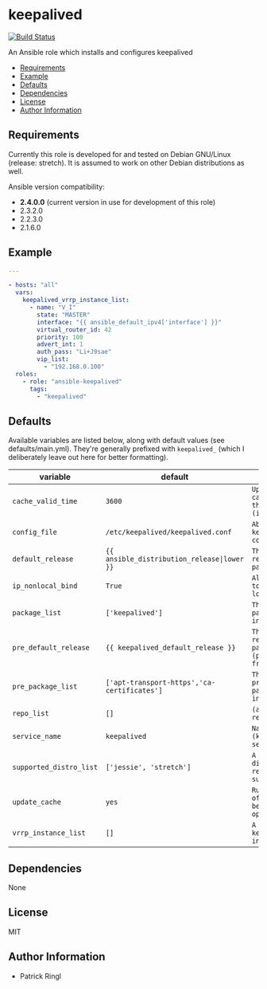 # keepalived

[![Build Status](https://travis-ci.org/pari-/ansible-keepalived.svg?branch=master)](https://travis-ci.org/pari-/ansible-keepalived)

An Ansible role which installs and configures keepalived

<!-- toc -->

- [Requirements](#requirements)
- [Example](#example)
- [Defaults](#defaults)
- [Dependencies](#dependencies)
- [License](#license)
- [Author Information](#author-information)

<!-- tocstop -->

## Requirements

Currently this role is developed for and tested on Debian GNU/Linux (release: stretch). It is assumed to work on other Debian distributions as well.

Ansible version compatibility:

- __2.4.0.0__ (current version in use for development of this role) 
- 2.3.2.0
- 2.2.3.0
- 2.1.6.0

## Example

```yaml
---

- hosts: "all"
  vars:
    keepalived_vrrp_instance_list:
      - name: "V_I"
        state: "MASTER"
        interface: "{{ ansible_default_ipv4['interface'] }}"
        virtual_router_id: 42
        priority: 100
        advert_int: 1
        auth_pass: "Li+J9sae"
        vip_list:
          - "192.168.0.100"
  roles:
    - role: "ansible-keepalived"
      tags:
        - "keepalived"

```

## Defaults

Available variables are listed below, along with default values (see defaults/main.yml). They're generally prefixed with `keepalived_` (which I deliberately leave out here for better formatting).

variable | default | notes
-------- | ------- | -----
`cache_valid_time` | `3600` | `Update the apt cache if its older than the set value (in seconds)`
`config_file` | `/etc/keepalived/keepalived.conf` | `Absolute path to keepalived's configuration file`
`default_release` | `{{ ansible_distribution_release\|lower }}` | `The default release to install packages from`
`ip_nonlocal_bind` | `True`| `Allows processes to bind() to non-local IP addresses`
`package_list` | `['keepalived']` | `The list of packages to be installed`
`pre_default_release` | `{{ keepalived_default_release }}` | `The default release to install packages (pre_package_list) from`
`pre_package_list` | `['apt-transport-https','ca-certificates']` | `The list of prerequisite packages to be installed`
`repo_list` | `[]` | `(additional) repository list`
`service_name` | `keepalived` | `Name of the (keepalived) service`
`supported_distro_list` | `['jessie', 'stretch']` | `A list of distribution releases this role supports`
`update_cache` | `yes` | `Run the equivalent of apt-get update before the operation`
`vrrp_instance_list` | `[]` | `A list of keepalived VRRP instances`

## Dependencies

None

## License

MIT

## Author Information

* Patrick Ringl
